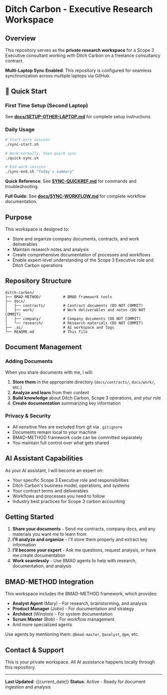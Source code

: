 # Ditch Carbon - Executive Research Workspace

## Overview

This repository serves as the **private research workspace** for a Scope 3 Executive consultant working with Ditch Carbon on a freelance consultancy contract.

**Multi-Laptop Sync Enabled**: This repository is configured for seamless synchronization across multiple laptops via GitHub.

## 🚀 Quick Start

### First Time Setup (Second Laptop)
See **[docs/SETUP-OTHER-LAPTOP.md](docs/SETUP-OTHER-LAPTOP.md)** for complete setup instructions.

### Daily Usage
```bash
# Start work session
./sync-start.sh

# Work normally, then quick sync
./quick-sync.sh

# End work session
./sync-end.sh "Today's summary"
```

**Quick Reference**: See **[SYNC-QUICKREF.md](SYNC-QUICKREF.md)** for commands and troubleshooting.

**Full Guide**: See **[docs/SYNC-WORKFLOW.md](docs/SYNC-WORKFLOW.md)** for complete workflow documentation.

## Purpose

This workspace is designed to:
- Store and organize company documents, contracts, and work deliverables
- Maintain research notes and analysis
- Create comprehensive documentation of processes and workflows
- Enable expert-level understanding of the Scope 3 Executive role and Ditch Carbon operations

## Repository Structure

```
ditch-carbon/
├── BMAD-METHOD/          # BMAD framework tools
├── docs/
│   ├── contracts/        # Contract documents (DO NOT COMMIT)
│   ├── work/             # Work deliverables and notes (DO NOT COMMIT)
│   ├── company/          # Company documents (DO NOT COMMIT)
│   └── research/         # Research materials (DO NOT COMMIT)
├── .ai/                  # AI workspace and logs
└── README.md             # This file
```

## Document Management

### Adding Documents

When you share documents with me, I will:
1. **Store them** in the appropriate directory (`docs/contracts/`, `docs/work/`, etc.)
2. **Analyze and learn** from their content
3. **Build knowledge** about Ditch Carbon, Scope 3 operations, and your role
4. **Create documentation** summarizing key information

### Privacy & Security

- All sensitive files are excluded from git via `.gitignore`
- Documents remain local to your machine
- BMAD-METHOD framework code can be committed separately
- You maintain full control over what gets shared

## AI Assistant Capabilities

As your AI assistant, I will become an expert on:
- Your specific Scope 3 Executive role and responsibilities
- Ditch Carbon's business model, operations, and systems
- Your contract terms and deliverables
- Workflows and processes you need to follow
- Industry best practices for Scope 3 carbon accounting

## Getting Started

1. **Share your documents** - Send me contracts, company docs, and any materials you want me to learn from
2. **I'll analyze and organize** - I'll store them properly and extract key information
3. **I'll become your expert** - Ask me questions, request analysis, or have me create documentation
4. **Work seamlessly** - Use BMAD agents to help with research, documentation, and analysis

## BMAD-METHOD Integration

This workspace includes the BMAD-METHOD framework, which provides:
- **Analyst Agent** (Mary) - For research, brainstorming, and analysis
- **Product Manager** (John) - For documentation and strategy
- **Architect** (Winston) - For system documentation
- **Scrum Master** (Bob) - For workflow management
- And more specialized agents

Use agents by mentioning them: `@bmad-master`, `@analyst`, `@pm`, etc.

## Contact & Support

This is your private workspace. All AI assistance happens locally through this repository.

---

**Last Updated**: {{current_date}}
**Status**: Active - Ready for document ingestion and analysis

